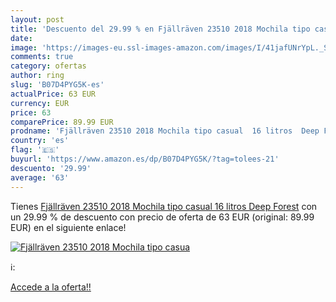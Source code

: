 ```yaml
---
layout: post
title: 'Descuento del 29.99 % en Fjällräven 23510 2018 Mochila tipo casua'
date: 
image: 'https://images-eu.ssl-images-amazon.com/images/I/41jafUNrYpL._SL200_.jpg'
comments: true
category: ofertas
author: ring
slug: 'B07D4PYG5K-es'
actualPrice: 63 EUR
currency: EUR
price: 63
comparePrice: 89.99 EUR
prodname: 'Fjällräven 23510 2018 Mochila tipo casual  16 litros  Deep Forest'
country: 'es'
flag: '🇪🇸'
buyurl: 'https://www.amazon.es/dp/B07D4PYG5K/?tag=tolees-21'
descuento: '29.99'
average: '63'
---
```


Tienes [Fjällräven 23510 2018 Mochila tipo casual  16 litros  Deep Forest](https://www.amazon.es/dp/B07D4PYG5K/?tag=tolees-21) con un 29.99 % de descuento con precio de oferta de 63 EUR (original: 89.99 EUR) en el siguiente enlace!

[![Fjällräven 23510 2018 Mochila tipo casua](https://images-eu.ssl-images-amazon.com/images/I/41jafUNrYpL._SL200_.jpg)](https://www.amazon.es/dp/B07D4PYG5K/?tag=tolees-21)

ℹ️:


[Accede a la oferta!!](https://www.amazon.es/dp/B07D4PYG5K/?tag=tolees-21)
